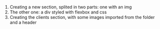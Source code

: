 1. Creating a new section, splited in two parts: one with an img
2. The other one: a div styled with flexbox and css
3. Creating the clients section, with some images imported from the folder and a header 
